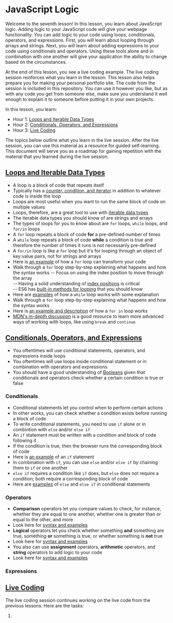# JavaScript Logic  

Welcome to the seventh lesson! In this lesson, you learn about JavaScript logic. Adding logic to your JavaScript code will give your webpage functionality. You can add logic to your code using loops, conditionals, operators, and expressions. First, you will learn about looping through arrays and strings. Next, you will learn about adding expressions to your code using conditionals and operators. Using these tools alone and in combination with one another will give your application the ability to change based on the circumstances.

At the end of this lesson, you see a live coding example. The live coding session reinforces what you learn in the lesson. This lesson also helps prepare you for making your personal portfolio site. The code from the session is included in this repository. You can use it however you like, but as with any code you get from someone else, make sure you understand it well enough to explain it to someone before putting it in your own projects.  

In this lesson, you learn:  

- Hour 1: [Loops and Iterable Data Types](#loops-and-iterable-data-types)     
- Hour 2: [Conditionals, Operators, and Expressions](#conditionals-operators-and-expressions)   
- Hour 3: [Live Coding](#live-coding)  

The topics below outline what you learn in the live session. After the live session, you can use this material as a resource for guided self-learning. This document will serve you as a roadmap for gaining repetition with the material that you learned during the live session.   

## [Loops and Iterable Data Types](#loops-and-iterable-data-types)   

- A loop is a block of code that repeats itself  
- Typically has a [counter, condition, and iterator](https://developer.mozilla.org/en-US/docs/Learn/JavaScript/Building_blocks/Looping_code#keep_me_in_the_loop) in addition to whatever code is inside the loop  
- Loops are most useful when you want to run the same block of code on multiple values  
- Loops, therefore, are a great tool to use with [iterable data types](https://developer.mozilla.org/en-US/docs/Web/JavaScript/Reference/Iteration_protocols#iterable_examples)  
- The iterable data types you should know of are strings and arrays  
- The types of loops for you to know about are `for` loops, `while` loops, and `for/in` loops    
- A `for` loop repeats a block of code **for** a pre-defined number of times
- A `while` loop repeats a block of code **while** a condition is true and therefore the number of times it runs is not necessarily pre-defined    
- A `for/in` loop is like a `for` loop but it's for looping through an object of key:value pairs, not for strings and arrays  
- Here is [an example](https://www.w3schools.com/js/js_loop_for.asp) of how a `for` loop can transform your code  
- Walk through a `for` loop step-by-step explaining what happens and how the syntax works 
  -- Focus on using the index position to move through the array  
  -- Having a solid understanding of [index positions](https://developer.mozilla.org/en-US/docs/Web/JavaScript/Guide/Indexed_collections#referring_to_array_elements) is critical   
  -- ES6 has [built-in methods for looping](https://developer.mozilla.org/en-US/docs/Web/JavaScript/Guide/Indexed_collections#array_methods) that you should know  
- Here are [examples](https://www.w3schools.com/js/js_loop_while.asp) of how a `while` loop works with some explanation  
- Walk through a `for` loop step-by-step explaining what happens and how the syntax works  
- Here is [an example and description](https://www.w3schools.com/js/js_loop_forin.asp) of how a `for in` loop works  
- [MDN's in-depth discussion](https://developer.mozilla.org/en-US/docs/Web/JavaScript/Guide/Loops_and_iteration) is a good resource to learn more advanced ways of working with loops, like using `break` and `continue`    

## [Conditionals, Operators, and Expressions](#conditionals-operators-and-expressions)    

- You oftentimes will use conditional statements, operators, and expressions inside loops  
- You oftentimes will use loops inside conditional statement or in combination with operators and expressions  
- You should have a good understanding of [Booleans](https://www.w3schools.com/js/js_booleans.asp) given that conditionals and operators check whether a certain condition is true or false  

### Conditionals  

- Conditional statements let you control when to perform certain actions  
- In other works, you can check whether a condition exists before running a block of code  
- To write conditional statements, you need to use `if` alone or in combintion with `else` and/or `else if`  
- An `if` statement must be written with a condition and block of code following it  
- If the condition is true, then the browser runs the corresponding block of code  
- Here is [an example](https://www.w3schools.com/js/js_if_else.asp) of an `if` statement  
- In combination with `if`, you can use `else` and/or `else if`  by chaining them to `if` or one another  
- `else if` requires a condition like `if` does, but `else` does not require a condition; both require a corresponding block of code  
- Here are [examples](https://www.w3schools.com/js/js_if_else.asp) of `else` and `else if` in conditional statements  

### Operators  

- **Comparison** operators let you compare values to check, for instance, whether they are equal to one another, whether one is greater than or equal to the other, and more  
- Look here for [syntax and examples](https://www.w3schools.com/js/js_comparisons.asp)  
- **Logical** operators let you check whether something **and** something are true, something **or** something is true, or whether something is **not** true  
- Look here for [syntax and examples](https://www.w3schools.com/js/js_comparisons.asp)  
- You also can use **assignment** operators, **arithmetic** operators, and **string** operators to add logic to your code  
- Look here for [syntax and examples](https://www.w3schools.com/js/js_operators.asp)  

### Expressions  

## [Live Coding](#live-coding)   

The live coding session continues working on the live code from the previous lessons. Here are the tasks:  

1.  
